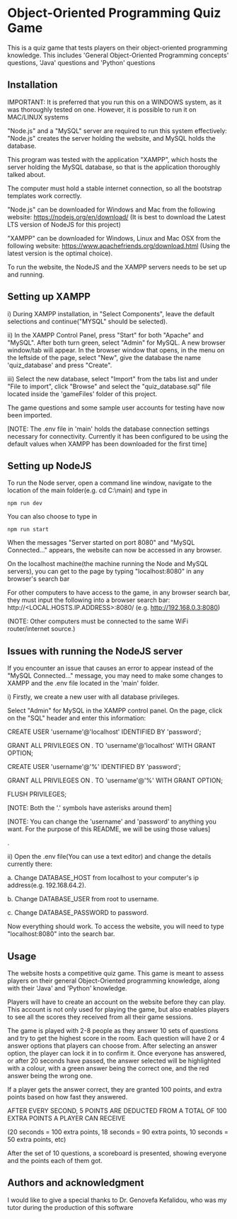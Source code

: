 # Object-Oriented Programming Quiz Game

This is a quiz game that tests players on their object-oriented programming knowledge. This includes 'General Object-Oriented Programming concepts' questions, 'Java' questions and 'Python' questions

## Installation
IMPORTANT: It is preferred that you run this on a WINDOWS system, as it was thoroughly tested on one. However, it is possible to run it on MAC/LINUX systems

"Node.js" and a "MySQL" server are required to run this system effectively: "Node.js" creates the server holding the website, and MySQL holds the database. 

This program was tested with the application "XAMPP", which hosts the server holding the MySQL database, so that is the application thoroughly talked about.

The computer must hold a stable internet connection, so all the bootstrap templates work correctly.

"Node.js" can be downloaded for Windows and Mac from the following website: https://nodejs.org/en/download/
(It is best to download the Latest LTS version of NodeJS for this project)

"XAMPP" can be downloaded for Windows, Linux and Mac OSX from the following website: https://www.apachefriends.org/download.html
(Using the latest version is the optimal choice).

To run the website, the NodeJS and the XAMPP servers needs to be set up and running.

## Setting up XAMPP
i) During XAMPP installation, in "Select Components", leave the default selections and continue("MYSQL" should be selected).

ii) In the XAMPP Control Panel, press "Start" for both "Apache" and "MySQL". After both turn green, select "Admin" for MySQL. A new browser window/tab will appear.
In the browser window that opens, in the menu on the leftside of the page, select "New", give the database the name 'quiz_database' and press "Create".

iii) Select the new database, select "Import" from the tabs list and under "File to import", click "Browse" and select the "quiz_database.sql" file located inside the 'gameFiles' folder of this project.

The game questions and some sample user accounts for testing have now been imported.

[NOTE: The .env file in 'main' holds the database connection settings necessary for connectivity. Currently it has been configured to be using the default values when XAMPP has been downloaded for the first time]

## Setting up NodeJS
To run the Node server, open a command line window, navigate to the location of the main folder(e.g. cd C:\main) and type in 
```
npm run dev
```
You can also choose to type in
```
npm run start
```

When the messages "Server started on port 8080" and "MySQL Connected..." appears, the website can now be accessed in any browser.

On the localhost machine(the machine running the Node and MySQL servers), you can get to the page by typing "localhost:8080" in any browser's search bar

For other computers to have access to the game, in any browser search bar, they must input the following into a browser search bar:
http://<LOCAL.HOSTS.IP.ADDRESS>:8080/ (e.g. http://192.168.0.3:8080)

(NOTE: Other computers must be connected to the same WiFi router/internet source.)

## Issues with running the NodeJS server
If you encounter an issue that causes an error to appear instead of the "MySQL Connected..." message, you may need to make some changes to XAMPP and the .env file located in the 'main' folder.

i) Firstly, we create a new user with all database privileges.

Select "Admin" for MySQL in the XAMPP control panel. On the page, click on the "SQL" header and enter this information:

CREATE USER 'username'@'localhost' IDENTIFIED BY 'password';

GRANT ALL PRIVILEGES ON *.* TO 'username'@'localhost' WITH GRANT OPTION;

CREATE USER 'username'@'%' IDENTIFIED BY 'password';

GRANT ALL PRIVILEGES ON *.* TO 'username'@'%' WITH GRANT OPTION;

FLUSH PRIVILEGES;

[NOTE: Both the '.' symbols have asterisks around them]

[NOTE: You can change the 'username' and 'password' to anything you want. For the purpose of this README, we will be using those values]

.


ii) Open the .env file(You can use a text editor) and change the details currently there:

a. Change DATABASE_HOST from localhost to your computer's ip address(e.g. 192.168.64.2).

b. Change DATABASE_USER from root to username.

c. Change DATABASE_PASSWORD to password.

Now everything should work. To access the website, you will need to type "localhost:8080" into the search bar.

## Usage
The website hosts a competitive quiz game. This game is meant to assess players on their general Object-Oriented programming knowledge, along with their 'Java' and 'Python' knowledge. 

Players will have to create an account on the website before they can play. This account is not only used for playing the game, but also enables players to see all the scores they received from all their game sessions.

The game is played with 2-8 people as they answer 10 sets of questions and try to get the highest score in the room. Each question will have 2 or 4 answer options that players can choose from. 
After selecting an answer option, the player can lock it in to confirm it. Once everyone has answered, or after 20 seconds have passed, the answer selected will be highlighted with a colour, with a green answer being the correct one, and the red answer being the wrong one.

If a player gets the answer correct, they are granted 100 points, and extra points based on how fast they answered.

AFTER EVERY SECOND, 5 POINTS ARE DEDUCTED FROM A TOTAL OF 100 EXTRA POINTS A PLAYER CAN RECEIVE

(20 seconds = 100 extra points, 18 seconds = 90 extra points, 10 seconds = 50 extra points, etc)

After the set of 10 questions, a scoreboard is presented, showing everyone and the points each of them got.

## Authors and acknowledgment
I would like to give a special thanks to Dr. Genovefa Kefalidou, who was my tutor during the production of this software
